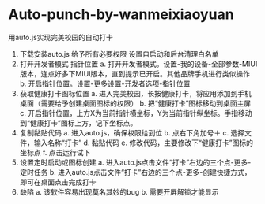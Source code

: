 # Auto-punch-by-wanmeixiaoyuan
用auto.js实现完美校园的自动打卡
1. 下载安装auto.js 给予所有必要权限 设置自启动和后台清理白名单
2. 打开开发者模式 指针位置
	a. 打开开发者模式。设置-我的设备-全部参数-MIUI版本，连点好多下MIUI版本，直到提示已开启。其他品牌手机进行类似操作
	b. 开启指针位置。设置-更多设置-开发者选项-指针位置
3. 获取健康打卡图标位置
	a. 进入完美校园，长按健康打卡，将应用添加到手机桌面（需要给予创建桌面图标的权限）
	b. 把“健康打卡”图标移动到桌面主屏	
	c. 开启指针位置，上方X为当前指针横坐标，Y为当前指针纵坐标。手指移动到“健康打卡”图标上方，记下坐标点。
4. 复制黏贴代码
	a. 进入auto.js，确保权限给到位
	b. 点右下角加号＋
	c. 选择文件，输入名称“打卡”
	d. 黏贴代码
	e. 修改代码，主要修改下“健康打卡”图标的坐标点
	f. 点击运行试下		
5. 设置定时启动或图标创建
	a. 进入auto.js点击文件“打卡”右边的三个点-更多-定时任务
	b. 进入auto.js点击文件“打卡”右边的三个点-更多-创建快捷方式，即可在桌面点击完成打卡
6. 缺陷
	a. 该软件容易出现莫名其妙的bug
	b. 需要开屏解锁才能显示
